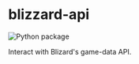 <!--
    =====================================
    generator=datazen
    version=1.1.1
    hash=0b4f8cb235125647962a9fa916295d97
    =====================================
-->

# blizzard-api

![Python package](https://github.com/vkottler/keybinds/workflows/Python%20package/badge.svg)

Interact with Blizard's game-data API.
